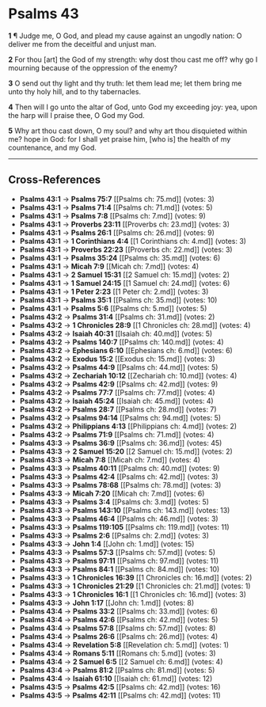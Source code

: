 # Psalms 43

**1** ¶ Judge me, O God, and plead my cause against an ungodly nation: O deliver me from the deceitful and unjust man.

**2** For thou [art] the God of my strength: why dost thou cast me off? why go I mourning because of the oppression of the enemy?

**3** O send out thy light and thy truth: let them lead me; let them bring me unto thy holy hill, and to thy tabernacles.

**4** Then will I go unto the altar of God, unto God my exceeding joy: yea, upon the harp will I praise thee, O God my God.

**5** Why art thou cast down, O my soul? and why art thou disquieted within me? hope in God: for I shall yet praise him, [who is] the health of my countenance, and my God.

---

## Cross-References

- **Psalms 43:1** → **Psalms 75:7** [[Psalms ch: 75.md]] (votes: 3)
- **Psalms 43:1** → **Psalms 71:4** [[Psalms ch: 71.md]] (votes: 5)
- **Psalms 43:1** → **Psalms 7:8** [[Psalms ch: 7.md]] (votes: 9)
- **Psalms 43:1** → **Proverbs 23:11** [[Proverbs ch: 23.md]] (votes: 3)
- **Psalms 43:1** → **Psalms 26:1** [[Psalms ch: 26.md]] (votes: 9)
- **Psalms 43:1** → **1 Corinthians 4:4** [[1 Corinthians ch: 4.md]] (votes: 3)
- **Psalms 43:1** → **Proverbs 22:23** [[Proverbs ch: 22.md]] (votes: 3)
- **Psalms 43:1** → **Psalms 35:24** [[Psalms ch: 35.md]] (votes: 6)
- **Psalms 43:1** → **Micah 7:9** [[Micah ch: 7.md]] (votes: 4)
- **Psalms 43:1** → **2 Samuel 15:31** [[2 Samuel ch: 15.md]] (votes: 2)
- **Psalms 43:1** → **1 Samuel 24:15** [[1 Samuel ch: 24.md]] (votes: 6)
- **Psalms 43:1** → **1 Peter 2:23** [[1 Peter ch: 2.md]] (votes: 3)
- **Psalms 43:1** → **Psalms 35:1** [[Psalms ch: 35.md]] (votes: 10)
- **Psalms 43:1** → **Psalms 5:6** [[Psalms ch: 5.md]] (votes: 5)
- **Psalms 43:2** → **Psalms 31:4** [[Psalms ch: 31.md]] (votes: 2)
- **Psalms 43:2** → **1 Chronicles 28:9** [[1 Chronicles ch: 28.md]] (votes: 4)
- **Psalms 43:2** → **Isaiah 40:31** [[Isaiah ch: 40.md]] (votes: 5)
- **Psalms 43:2** → **Psalms 140:7** [[Psalms ch: 140.md]] (votes: 4)
- **Psalms 43:2** → **Ephesians 6:10** [[Ephesians ch: 6.md]] (votes: 6)
- **Psalms 43:2** → **Exodus 15:2** [[Exodus ch: 15.md]] (votes: 3)
- **Psalms 43:2** → **Psalms 44:9** [[Psalms ch: 44.md]] (votes: 5)
- **Psalms 43:2** → **Zechariah 10:12** [[Zechariah ch: 10.md]] (votes: 4)
- **Psalms 43:2** → **Psalms 42:9** [[Psalms ch: 42.md]] (votes: 9)
- **Psalms 43:2** → **Psalms 77:7** [[Psalms ch: 77.md]] (votes: 4)
- **Psalms 43:2** → **Isaiah 45:24** [[Isaiah ch: 45.md]] (votes: 4)
- **Psalms 43:2** → **Psalms 28:7** [[Psalms ch: 28.md]] (votes: 7)
- **Psalms 43:2** → **Psalms 94:14** [[Psalms ch: 94.md]] (votes: 5)
- **Psalms 43:2** → **Philippians 4:13** [[Philippians ch: 4.md]] (votes: 2)
- **Psalms 43:2** → **Psalms 71:9** [[Psalms ch: 71.md]] (votes: 4)
- **Psalms 43:3** → **Psalms 36:9** [[Psalms ch: 36.md]] (votes: 45)
- **Psalms 43:3** → **2 Samuel 15:20** [[2 Samuel ch: 15.md]] (votes: 2)
- **Psalms 43:3** → **Micah 7:8** [[Micah ch: 7.md]] (votes: 4)
- **Psalms 43:3** → **Psalms 40:11** [[Psalms ch: 40.md]] (votes: 9)
- **Psalms 43:3** → **Psalms 42:4** [[Psalms ch: 42.md]] (votes: 3)
- **Psalms 43:3** → **Psalms 78:68** [[Psalms ch: 78.md]] (votes: 3)
- **Psalms 43:3** → **Micah 7:20** [[Micah ch: 7.md]] (votes: 6)
- **Psalms 43:3** → **Psalms 3:4** [[Psalms ch: 3.md]] (votes: 5)
- **Psalms 43:3** → **Psalms 143:10** [[Psalms ch: 143.md]] (votes: 13)
- **Psalms 43:3** → **Psalms 46:4** [[Psalms ch: 46.md]] (votes: 3)
- **Psalms 43:3** → **Psalms 119:105** [[Psalms ch: 119.md]] (votes: 11)
- **Psalms 43:3** → **Psalms 2:6** [[Psalms ch: 2.md]] (votes: 3)
- **Psalms 43:3** → **John 1:4** [[John ch: 1.md]] (votes: 15)
- **Psalms 43:3** → **Psalms 57:3** [[Psalms ch: 57.md]] (votes: 5)
- **Psalms 43:3** → **Psalms 97:11** [[Psalms ch: 97.md]] (votes: 11)
- **Psalms 43:3** → **Psalms 84:1** [[Psalms ch: 84.md]] (votes: 10)
- **Psalms 43:3** → **1 Chronicles 16:39** [[1 Chronicles ch: 16.md]] (votes: 2)
- **Psalms 43:3** → **1 Chronicles 21:29** [[1 Chronicles ch: 21.md]] (votes: 1)
- **Psalms 43:3** → **1 Chronicles 16:1** [[1 Chronicles ch: 16.md]] (votes: 3)
- **Psalms 43:3** → **John 1:17** [[John ch: 1.md]] (votes: 8)
- **Psalms 43:4** → **Psalms 33:2** [[Psalms ch: 33.md]] (votes: 6)
- **Psalms 43:4** → **Psalms 42:6** [[Psalms ch: 42.md]] (votes: 5)
- **Psalms 43:4** → **Psalms 57:8** [[Psalms ch: 57.md]] (votes: 8)
- **Psalms 43:4** → **Psalms 26:6** [[Psalms ch: 26.md]] (votes: 4)
- **Psalms 43:4** → **Revelation 5:8** [[Revelation ch: 5.md]] (votes: 1)
- **Psalms 43:4** → **Romans 5:11** [[Romans ch: 5.md]] (votes: 3)
- **Psalms 43:4** → **2 Samuel 6:5** [[2 Samuel ch: 6.md]] (votes: 4)
- **Psalms 43:4** → **Psalms 81:2** [[Psalms ch: 81.md]] (votes: 5)
- **Psalms 43:4** → **Isaiah 61:10** [[Isaiah ch: 61.md]] (votes: 12)
- **Psalms 43:5** → **Psalms 42:5** [[Psalms ch: 42.md]] (votes: 16)
- **Psalms 43:5** → **Psalms 42:11** [[Psalms ch: 42.md]] (votes: 11)
